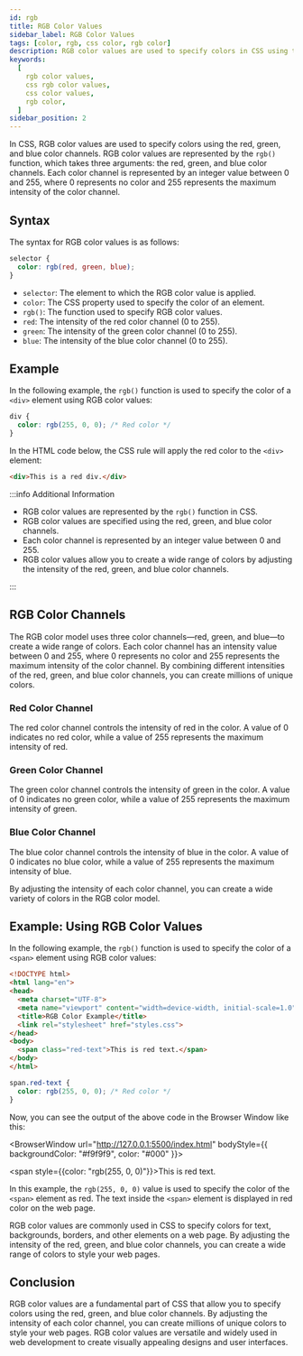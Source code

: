 ```yaml
---
id: rgb
title: RGB Color Values
sidebar_label: RGB Color Values
tags: [color, rgb, css color, rgb color]
description: RGB color values are used to specify colors in CSS using the red, green, and blue color channels.
keywords:
  [
    rgb color values,
    css rgb color values,
    css color values,
    rgb color,
  ]
sidebar_position: 2
---
```


In CSS, RGB color values are used to specify colors using the red, green, and blue color channels. RGB color values are represented by the `rgb()` function, which takes three arguments: the red, green, and blue color channels. Each color channel is represented by an integer value between 0 and 255, where 0 represents no color and 255 represents the maximum intensity of the color channel.

<AdsComponent />

## Syntax

The syntax for RGB color values is as follows:

```css title="index.css"
selector {
  color: rgb(red, green, blue);
}
```

- `selector`: The element to which the RGB color value is applied.
- `color`: The CSS property used to specify the color of an element.
- `rgb()`: The function used to specify RGB color values.
- `red`: The intensity of the red color channel (0 to 255).
- `green`: The intensity of the green color channel (0 to 255).
- `blue`: The intensity of the blue color channel (0 to 255).

## Example

In the following example, the `rgb()` function is used to specify the color of a `<div>` element using RGB color values:

```css title="index.css"
div {
  color: rgb(255, 0, 0); /* Red color */
}
```

In the HTML code below, the CSS rule will apply the red color to the `<div>` element:

```html title="index.html"
<div>This is a red div.</div>
```

:::info Additional Information

- RGB color values are represented by the `rgb()` function in CSS.
- RGB color values are specified using the red, green, and blue color channels.
- Each color channel is represented by an integer value between 0 and 255.
- RGB color values allow you to create a wide range of colors by adjusting the intensity of the red, green, and blue color channels.

:::

## RGB Color Channels

The RGB color model uses three color channels—red, green, and blue—to create a wide range of colors. Each color channel has an intensity value between 0 and 255, where 0 represents no color and 255 represents the maximum intensity of the color channel. By combining different intensities of the red, green, and blue color channels, you can create millions of unique colors.

### Red Color Channel

The red color channel controls the intensity of red in the color. A value of 0 indicates no red color, while a value of 255 represents the maximum intensity of red.

### Green Color Channel

The green color channel controls the intensity of green in the color. A value of 0 indicates no green color, while a value of 255 represents the maximum intensity of green.

### Blue Color Channel

The blue color channel controls the intensity of blue in the color. A value of 0 indicates no blue color, while a value of 255 represents the maximum intensity of blue.

By adjusting the intensity of each color channel, you can create a wide variety of colors in the RGB color model.

<AdsComponent />

## Example: Using RGB Color Values

In the following example, the `rgb()` function is used to specify the color of a `<span>` element using RGB color values:

<Tabs>
  <TabItem value="HTML" label="index.html">

```html title="index.html"
<!DOCTYPE html>
<html lang="en">
<head>
  <meta charset="UTF-8">
  <meta name="viewport" content="width=device-width, initial-scale=1.0">
  <title>RGB Color Example</title>
  <link rel="stylesheet" href="styles.css">
</head>
<body>
  <span class="red-text">This is red text.</span>
</body>
</html>
```

</TabItem>
  <TabItem value="CSS" label="styles.css">

```css title="styles.css"
span.red-text {
  color: rgb(255, 0, 0); /* Red color */
}
```

</TabItem>
</Tabs>

Now, you can see the output of the above code in the Browser Window like this:

<BrowserWindow url="http://127.0.0.1:5500/index.html" bodyStyle={{ backgroundColor: "#f9f9f9", color: "#000" }}>
    <div>
        <span style={{color: "rgb(255, 0, 0)"}}>This is red text.</span>
    </div>
</BrowserWindow>

In this example, the `rgb(255, 0, 0)` value is used to specify the color of the `<span>` element as red. The text inside the `<span>` element is displayed in red color on the web page.

RGB color values are commonly used in CSS to specify colors for text, backgrounds, borders, and other elements on a web page. By adjusting the intensity of the red, green, and blue color channels, you can create a wide range of colors to style your web pages.

## Conclusion

RGB color values are a fundamental part of CSS that allow you to specify colors using the red, green, and blue color channels. By adjusting the intensity of each color channel, you can create millions of unique colors to style your web pages. RGB color values are versatile and widely used in web development to create visually appealing designs and user interfaces.